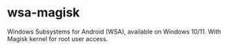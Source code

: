 # wsa-magisk
Windows Subsystems for Android (WSA), available on Windows 10/11. With Magisk kernel for root user access.
